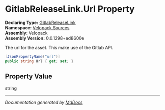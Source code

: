 ﻿<!--  
  <auto-generated>   
    The contents of this file were generated by a tool.  
    Changes to this file may be list if the file is regenerated  
  </auto-generated>   
-->

# GitlabReleaseLink.Url Property

**Declaring Type:** [GitlabReleaseLink](../index.md)  
**Namespace:** [Velopack.Sources](../../index.md)  
**Assembly:** Velopack  
**Assembly Version:** 0.0.1298+ed8600e

The url for the asset. This make use of the Gitlab API.

```csharp
[JsonPropertyName("url")]
public string Url { get; set; }
```

## Property Value

string

___

*Documentation generated by [MdDocs](https://github.com/ap0llo/mddocs)*
